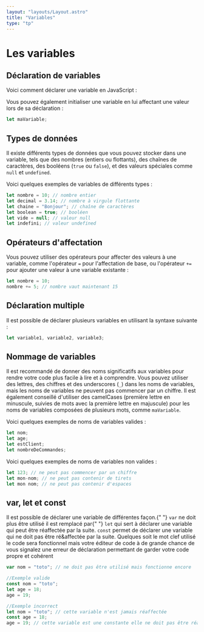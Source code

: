 ```yaml
---
layout: "layouts/Layout.astro"
title: "Variables"
type: "tp"
---
```


# Les variables

## Déclaration de variables

Voici comment déclarer une variable en JavaScript :

Vous pouvez également initialiser une variable en lui affectant une
valeur lors de sa déclaration :

```js
let maVariable;
```

## Types de données

Il existe différents types de données que vous pouvez stocker dans une
variable, tels que des nombres (entiers ou flottants), des chaînes de
caractères, des booléens (`true` ou `false`), et des valeurs spéciales
comme `null` et `undefined`.

Voici quelques exemples de variables de différents types :

```js
let nombre = 10; // nombre entier
let decimal = 3.14; // nombre à virgule flottante
let chaine = "Bonjour"; // chaîne de caractères
let boolean = true; // booléen
let vide = null; // valeur null
let indefini; // valeur undefined
```

## Opérateurs d'affectation

Vous pouvez utiliser des opérateurs pour affecter des valeurs à une
variable, comme l'opérateur `=` pour l'affectation de base, ou
l'opérateur `+=` pour ajouter une valeur à une variable existante :

```js
let nombre = 10;
nombre += 5; // nombre vaut maintenant 15
```

## Déclaration multiple

Il est possible de déclarer plusieurs variables en utilisant la syntaxe
suivante :

```js
let variable1, variable2, variable3;
```

## Nommage de variables

Il est recommandé de donner des noms significatifs aux variables pour
rendre votre code plus facile à lire et à comprendre. Vous pouvez
utiliser des lettres, des chiffres et des underscores (`_`) dans les
noms de variables, mais les noms de variables ne peuvent pas commencer
par un chiffre. Il est également conseillé d'utiliser des camelCases
(première lettre en minuscule, suivies de mots avec la première lettre
en majuscule) pour les noms de variables composées de plusieurs mots,
comme `maVariable`.

Voici quelques exemples de noms de variables valides :

```js
let nom;
let age;
let estClient;
let nombreDeCommandes;
```

Voici quelques exemples de noms de variables non valides :

```js
let 123; // ne peut pas commencer par un chiffre
let mon-nom; // ne peut pas contenir de tirets
let mon nom; // ne peut pas contenir d'espaces
```

## var, let et const

Il est possible de déclarer une variable de différentes façon.{" "}
<code>var</code> ne doit plus être utilisé il est remplacé par{" "}
<code>let</code> qui sert à déclarer une variable qui peut être
réaffectée par la suite. <code>const</code> permet de déclarer une
variable qui ne doit pas être ré&affectée par la suite. Quelques soit le
mot clef utilisé le code sera fonctionnel mais votre éditeur de code à
de grande chance de vous signalez une erreur de déclaration permettant
de garder votre code propre et cohérent

```js
var nom = "toto"; // ne doit pas être utilisé mais fonctionne encore

//Exemple valide
const nom = "toto";
let age = 18;
age = 19;

//Exemple incorrect
let nom = "toto"; // cette variable n'est jamais réaffectée
const age = 18;
age = 19; // cette variable est une constante elle ne doit pas être réaffectée
```
